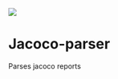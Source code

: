 [![](https://jitpack.io/v/Otanikotani/jacoco-parser.svg)](https://jitpack.io/#Otanikotani/jacoco-parser)
# Jacoco-parser
Parses jacoco reports

